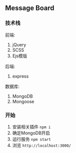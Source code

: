## Message Board

### 技术栈
前端:
1. jQuery
2. SCSS
3. Ejs模版

后端:
1. express

数据库:
1. MongoDB
2. Mongoose

### 开始
1. 安装相关插件 ``npm i``
2. 确定MongoDB开启
2. 运行服务 ``npm start``
3. 浏览 ``http://localhost:3000/``

